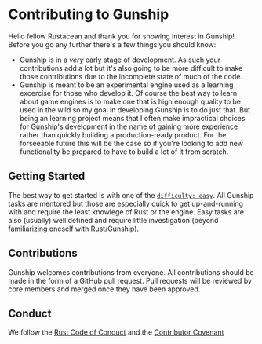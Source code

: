 # Contributing to Gunship

Hello fellow Rustacean and thank you for showing interest in Gunship! Before you go any further there's a few things you should know:

- Gunship is in a *very* early stage of development. As such your contributions add a lot but it's also going to be more difficult to make those contributions due to the incomplete state of much of the code.
- Gunship is meant to be an experimental engine used as a learning excercise for those who develop it. Of course the best way to learn about game engines is to make one that is high enough quality to be used in the wild so my goal in developing Gunship is to do just that. But being an learning project means that I often make impractical choices for Gunship's development in the name of gaining more experience rather than quickly building a production-ready product. For the forseeable future this will be the case so if you're looking to add new functionality be prepared to have to build a lot of it from scratch.

## Getting Started

The best way to get started is with one of the [`difficulty: easy`](https://github.com/excaliburHisSheath/gunship-rs/issues?q=is%3Aissue+is%3Aopen+label%3A%22difficulty%3A+easy+%28hour%29%28mentored%29%22). All Gunship tasks are mentored but those are especially quick to get up-and-running with and require the least knowlege of Rust or the engine. Easy tasks are also (usually) well defined and require little investigation (beyond familiarizing oneself with Rust/Gunship).

## Contributions

Gunship welcomes contributions from everyone. All contributions should be made in the form of a GitHub pull request. Pull requests will be reviewed by core members and merged once they have been approved.

## Conduct

We follow the [Rust Code of Conduct](https://www.rust-lang.org/conduct.html) and the [Contributor Covenant](http://contributor-covenant.org/version/1/4/)
